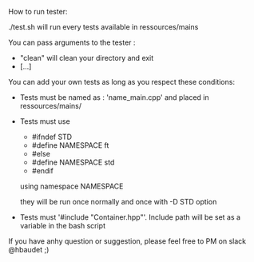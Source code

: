 How to run tester:

./test.sh will run every tests available in ressources/mains

You can pass arguments to the tester :
- "clean" will clean your directory and exit
- [...]

You can add your own tests as long as you respect these conditions:

- Tests must be named as : 'name_main.cpp' and placed in ressources/mains/
- Tests must use
	* #ifndef STD
	* #define NAMESPACE ft
	* #else
	* #define NAMESPACE std
	* #endif

	using namespace NAMESPACE

	they will be run once normally and once with -D STD option

- Tests must '#include "Container.hpp"'. Include path will be set as a variable in the bash script

If you have anhy question or suggestion, please feel free to PM on slack @hbaudet ;)

